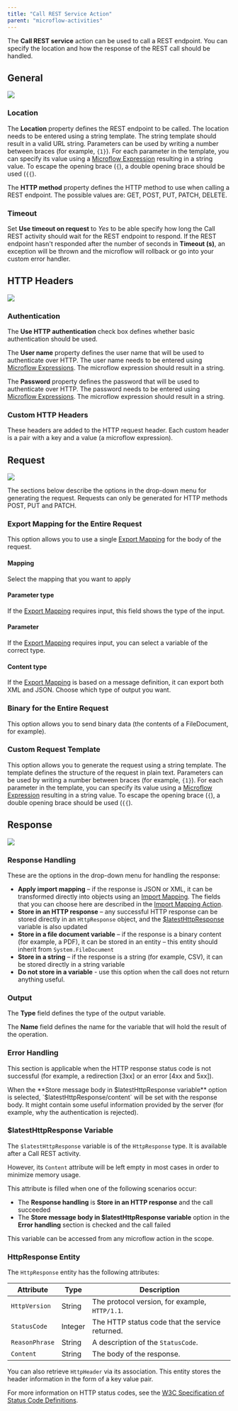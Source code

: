 ```yaml
---
title: "Call REST Service Action"
parent: "microflow-activities"
---
```



The **Call REST service** action can be used to call a REST endpoint. You can specify the location and how the response of the REST call should be handled.

## General

![](attachments/19203256/19399080.png)

### Location

The **Location** property defines the REST endpoint to be called. The location needs to be entered using a string template. The string template should result in a valid URL string. Parameters can be used by writing a number between braces (for example, `{1}`). For each parameter in the template, you can specify its value using a [Microflow Expression](microflow-expressions) resulting in a string value. To escape the opening brace (`{`), a double opening brace should be used (`{{`).

The **HTTP method** property defines the HTTP method to use when calling a REST endpoint. The possible values are: GET, POST, PUT, PATCH, DELETE.

### Timeout

Set **Use timeout on request** to _Yes_ to be able specify how long the Call REST activity should wait for the REST endpoint 
to respond. If the REST endpoint hasn't responded after the number of seconds in **Timeout (s)**, an exception will be 
thrown and the microflow will rollback or go into your custom error handler.

## HTTP Headers

![](attachments/19203256/19399093.png)

### Authentication

The **Use HTTP authentication** check box defines whether basic authentication should be used.

The **User name** property defines the user name that will be used to authenticate over HTTP. The user name needs to be entered using [Microflow Expressions](microflow-expressions). The microflow expression should result in a string.

The **Password** property defines the password that will be used to authenticate over HTTP. The password needs to be entered using [Microflow Expressions](microflow-expressions). The microflow expression should result in a string.

### Custom HTTP Headers

These headers are added to the HTTP request header. Each custom header is a pair with a key and a value (a microflow expression).

## Request

![](attachments/19203256/19399114.png)

The sections below describe the options in the drop-down menu for generating the request. Requests can only be generated for HTTP methods POST, PUT and PATCH.

### Export Mapping for the Entire Request

This option allows you to use a single [Export Mapping](export-mappings) for the body of the request. 

#### Mapping

Select the mapping that you want to apply

#### Parameter type

If the [Export Mapping](export-mappings) requires input, this field shows the type of the input.

#### Parameter

If the [Export Mapping](export-mappings) requires input, you can select a variable of the correct type.

#### Content type

If the [Export Mapping](export-mappings) is based on a message definition, it can export both XML and JSON. Choose which type of output you want.

### Binary for the Entire Request

This option allows you to send binary data (the contents of a FileDocument, for example).

### Custom Request Template

This option allows you to generate the request using a string template. The template defines the structure of the request in plain text. Parameters can be used by writing a number between braces (for example, `{1}`). For each parameter in the template, you can specify its value using a [Microflow Expression](microflow-expressions) resulting in a string value. To escape the opening brace (`{`), a double opening brace should be used (`{{`).

## Response

![](attachments/19203256/19399084.png)

### Response Handling

These are the options in the drop-down menu for handling the response:

* **Apply import mapping** – if the response is JSON or XML, it can be transformed directly into objects using an [Import Mapping](import-mappings). The fields that you can choose here are described in the [Import Mapping Action](import-mapping-action).
* **Store in an HTTP response** – any successful HTTP response can be stored directly in an `HttpResponse` object, and the [$latestHttpResponse](call-rest-action#latesthttpresponse-variable) variable is also updated
* **Store in a file document variable** – if the response is a binary content (for example, a PDF), it can be stored in an entity – this entity should inherit from `System.FileDocument`
* **Store in a string** – if the response is a string (for example, CSV), it can be stored directly in a string variable
* **Do not store in a variable** - use this option when the call does not return anything useful.

### Output

The **Type** field defines the type of the output variable.

The **Name** field defines the name for the variable that will hold the result of the operation.

### Error Handling

This section is applicable when the HTTP response status code is not successful (for example, a redirection [3xx] or an error [4xx and 5xx]).

When the **Store message body in $latestHttpResponse variable** option is selected, `$latestHttpResponse/content` will be set with the response body. It might contain some useful information provided by the server (for example, why the authentication is rejected).

### $latestHttpResponse Variable

The `$latestHttpResponse` variable is of the `HttpResponse` type. It is available after a Call REST activity.

However, its `Content` attribute will be left empty in most cases in order to minimize memory usage.

This attribute is filled when one of the following scenarios occur:
* The **Response handling** is **Store in an HTTP response** and the call succeeded
* The **Store message body in $latestHttpResponse variable** option in the **Error handling** section is checked and the call failed

This variable can be accessed from any microflow action in the scope.

### HttpResponse Entity

The `HttpResponse` entity has the following attributes:

|  Attribute  |  Type  |  Description  |
|  ---  |  ---  |  ---  |
|  `HttpVersion`  |  String  |  The protocol version, for example, `HTTP/1.1`.  |
|  `StatusCode`  |  Integer  |  The HTTP status code that the service returned.  |
|  `ReasonPhrase`  |  String  |  A description of the `StatusCode`.  |
|  `Content`  |  String  |  The body of the response. |

You can also retrieve `HttpHeader` via its association. This entity stores the header information in the form of a key value pair.

For more information on HTTP status codes, see the [W3C Specification of Status Code Definitions](https://www.w3.org/Protocols/rfc2616/rfc2616-sec10.html).
